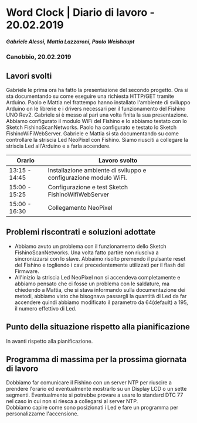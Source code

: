 # Word Clock | Diario di lavoro - 20.02.2019
##### Gabriele Alessi, Mattia Lazzaroni, Paolo Weishaupt
### Canobbio, 20.02.2019

## Lavori svolti

Gabriele le prima ora ha fatto la presentazione del secondo progetto. Ora si sta documentando su come eseguire una richiesta HTTP/GET tramite Arduino.
Paolo e Mattia nel frattempo hanno installato l'ambiente di sviluppo Arduino on le librerie e i drivers necessari per il funzionamento del Fishino UNO Rev2. Gabriele si è messo al pari una volta finita la sua presentazione.
Abbiamo configurato il modulo WiFi del Fishino e lo abbiamo testato con lo Sketch FishinoScanNetworks.
Paolo ha configurato e testato lo Sketch FishinoWiFiWebServer.
Gabriele e Mattia si sta documentando su come controllare la striscia Led NeoPixel con Fishino.
Siamo riusciti a collegare la striscia Led all'Arduino e a farla accendere.

|Orario        |Lavoro svolto                 |
|--------------|------------------------------|
|13:15 - 14:45 | Installazione ambiente di sviluppo e configurazione modulo WiFi.|
|15:00 - 15:25 | Configurazione e test Sketch FishinoWifiWebServer |
|15:00 - 16:30 | Collegamento NeoPixel |

##  Problemi riscontrati e soluzioni adottate
- Abbiamo avuto un problema con il funzionamento dello Sketch FishinoScanNetworks. Una volta fatto partire non riusciva a sincronizzarsi con lo slave. Abbaimo risolto premendo il pulsante reset del Fishino e togliendo i cavi precedentemente utilizzati per il flash del Firmware.
- All'inizio la striscia Led NeoPixel non si accendeva completamente e abbiamo pensato che ci fosse un problema con le saldature, ma chiedendo a Mattia, che si stava informando sulla documentazione dei metodi, abbiamo visto che bisognava passargli la quantità di Led da far accendere quindi abbiamo modificato il parametro da 64(default) a 195, il numero effettivo di Led.
##  Punto della situazione rispetto alla pianificazione
In avanti rispetto alla pianificazione.
## Programma di massima per la prossima giornata di lavoro
Dobbiamo far comunicare il Fishino con un server NTP per riuscire a prendere l'orario ed eventualmente mostrarlo su un Display LCD o un sette segmenti. Eventualmente si potrebbe provare a usare lo standard DTC 77 nel caso in cui non si riesca a collegarsi al server NTP.<br>
Dobbiamo capire come sono posizionati i Led e fare un programma per personalizzarne l'accensione.
